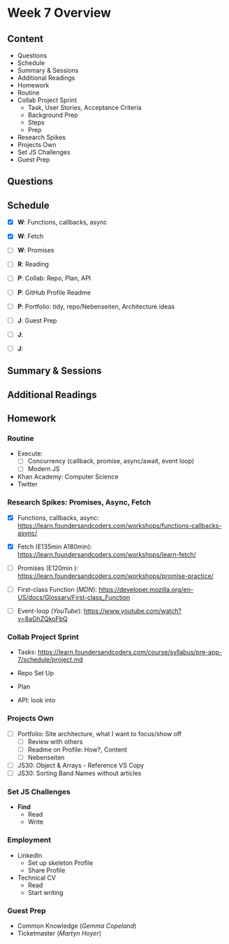 # Week 7 Overview

## Content

- Questions
- Schedule
- Summary & Sessions
- Additional Readings
- Homework
- Routine
- Collab Project Sprint
  - Task, User Stories, Acceptance Criteria
  - Background Prep
  - Steps
  - Prep
- Research Spikes
- Projects Own
- Set JS Challenges
- Guest Prep

## Questions

## Schedule

- [x] **W**: Functions, callbacks, async
- [x] **W**: Fetch

- [ ] **W**: Promises

- [ ] **R**: Reading
- [ ] **P**: Collab: Repo, Plan, API
- [ ] **P**: GitHub Profile Readme
- [ ] **P**: Portfolio: tidy, repo/Nebenseiten, Architecture ideas

- [ ] **J**: Guest Prep
- [ ] **J**:
- [ ] **J**:

## Summary & Sessions

## Additional Readings

## Homework

### Routine

- Execute:
  - [ ] Concurrency (callback, promise, async/await, event loop)
  - [ ] Modern JS
- Khan Academy: Computer Science
- Twitter

### Research Spikes: Promises, Async, Fetch

- [x] Functions, callbacks, async: <https://learn.foundersandcoders.com/workshops/functions-callbacks-async/>
- [x] Fetch (E135min A180min): <https://learn.foundersandcoders.com/workshops/learn-fetch/>
- [ ] Promises (E120min ): <https://learn.foundersandcoders.com/workshops/promise-practice/>

- [ ] First-class Function (_MDN_): <https://developer.mozilla.org/en-US/docs/Glossary/First-class_Function>
- [ ] Event-loop (_YouTube_): <https://www.youtube.com/watch?v=8aGhZQkoFbQ>

### Collab Project Sprint

- Tasks: <https://learn.foundersandcoders.com/course/syllabus/pre-app-7/schedule/project.md>

- Repo Set Up
- Plan
- API: look into

### Projects Own

- [ ] Portfolio: Site architecture, what I want to focus/show off
  - [ ] Review with others
  - [ ] Readme on Profile: How?, Content
  - [ ] Nebenseiten
- [ ] JS30: Object & Arrays - Reference VS Copy
- [ ] JS30: Sorting Band Names without articles

### Set JS Challenges

- **Find**
  - Read
  - Write

### Employment

- LinkedIn
  - Set up skeleton Profile
  - Share Profile
- Technical CV
  - Read
  - Start writing

### Guest Prep

- Common Knowledge (_Gemma Copeland_)
- Ticketmaster (_Martyn Hoyer_)
